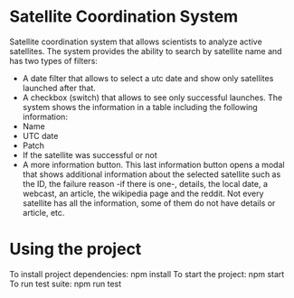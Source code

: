 # Satellite Coordination System
Satellite coordination system that allows scientists to analyze active satellites.
The system provides the ability to search by satellite name and has two types of filters: 
- A date filter that allows to select a utc date and show only satellites launched after that.
- A checkbox (switch) that allows to see only successful launches.
The system shows the information in a table including the following information:
- Name
- UTC date
- Patch
- If the satellite was successful or not
- A more information button.
This last information button opens a modal that shows additional information about the selected satellite such as the ID, the failure reason -if there is one-, details, the local date, a webcast, an article, the wikipedia page and the reddit. Not every satellite has all the information, some of them do not have details or article, etc.

# Using the project
To install project dependencies: npm install
To start the project: npm start
To run test suite: npm run test
